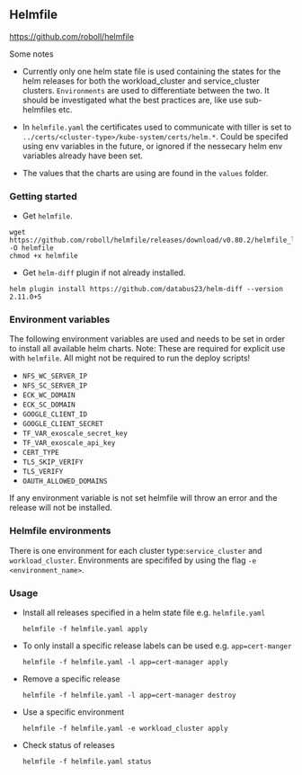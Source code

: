 ## Helmfile 

https://github.com/roboll/helmfile

Some notes

* Currently only one helm state file is used containing the states for the helm releases for both the workload_cluster and service_cluster clusters. `Environments` are used to differentiate between the two. It should be investigated what the best practices are, like use sub-helmfiles etc.

* In `helmfile.yaml` the certificates used to communicate with tiller is set to `../certs/<cluster-type>/kube-system/certs/helm.*`. Could be specifed using env variables in the future, or ignored if the nessecary helm env variables already have been set.  

* The values that the charts are using are found in the `values` folder.


### Getting started
- Get `helmfile`.

```
wget https://github.com/roboll/helmfile/releases/download/v0.80.2/helmfile_linux_amd64 -O helmfile
chmod +x helmfile
```

- Get `helm-diff` plugin if not already installed.

```
helm plugin install https://github.com/databus23/helm-diff --version 2.11.0+5
```
### Environment variables
The following environment variables are used and needs to be set in order to install all available helm charts.
Note: These are required for explicit use with `helmfile`. All might not be required to run the deploy scripts!

* `NFS_WC_SERVER_IP`
* `NFS_SC_SERVER_IP`
* `ECK_WC_DOMAIN`
* `ECK_SC_DOMAIN`
* `GOOGLE_CLIENT_ID`
* `GOOGLE_CLIENT_SECRET`
* `TF_VAR_exoscale_secret_key`
* `TF_VAR_exoscale_api_key`
* `CERT_TYPE`
* `TLS_SKIP_VERIFY`
* `TLS_VERIFY`
* `OAUTH_ALLOWED_DOMAINS`

If any environment variable is not set helmfile will throw an error and the release will not be installed. 

### Helmfile environments
There is one environment for each cluster type:`service_cluster` and `workload_cluster`. 
Environments are specififed by using the flag `-e <environment_name>`.

### Usage


* Install all releases specified in a helm state file e.g. `helmfile.yaml`
   
    `helmfile -f helmfile.yaml apply`

* To only install a specific release labels can be used e.g. `app=cert-manger`
   
    `helmfile -f helmfile.yaml -l app=cert-manager apply`

* Remove a specific release
    
    `helmfile -f helmfile.yaml -l app=cert-manager destroy`

* Use a specific environment
    
    `helmfile -f helmfile.yaml -e workload_cluster apply`

* Check status of releases
   
    `helmfile -f helmfile.yaml status`